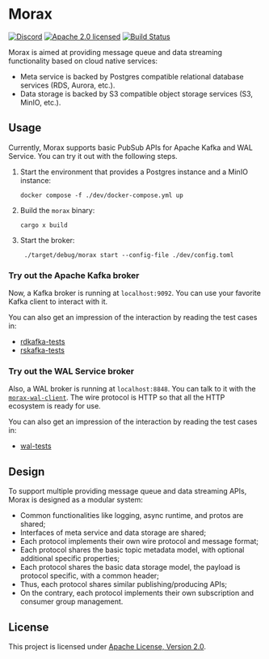 # Morax

[![Discord][discord-badge]][discord-url]
[![Apache 2.0 licensed][license-badge]][license-url]
[![Build Status][actions-badge]][actions-url]

[discord-badge]: https://img.shields.io/discord/1291345378246922363?logo=discord&label=discord
[discord-url]: https://discord.gg/RRxbfYGqHM
[license-badge]: https://img.shields.io/crates/l/morax
[license-url]: LICENSE
[actions-badge]: https://github.com/tisonkun/morax/workflows/CI/badge.svg
[actions-url]:https://github.com/tisonkun/morax/actions?query=workflow%3ACI

Morax is aimed at providing message queue and data streaming functionality based on cloud native services:

* Meta service is backed by Postgres compatible relational database services (RDS, Aurora, etc.).
* Data storage is backed by S3 compatible object storage services (S3, MinIO, etc.).

## Usage

Currently, Morax supports basic PubSub APIs for Apache Kafka and WAL Service. You can try it out with the following steps.

1. Start the environment that provides a Postgres instance and a MinIO instance:

    ```shell
    docker compose -f ./dev/docker-compose.yml up
    ```

2. Build the `morax` binary:

    ```shell
    cargo x build
    ```

3. Start the broker:

   ```shell
    ./target/debug/morax start --config-file ./dev/config.toml
    ```

### Try out the Apache Kafka broker

Now, a Kafka broker is running at `localhost:9092`. You can use your favorite Kafka client to interact with it.

You can also get an impression of the interaction by reading the test cases in:

* [rdkafka-tests](tests/rdkafka/tests)
* [rskafka-tests](tests/rskafka/tests)

### Try out the WAL Service broker

Also, a WAL broker is running at `localhost:8848`. You can talk to it with the [`morax-wal-client`](api/wal-client). The wire protocol is HTTP so that all the HTTP ecosystem is ready for use.

You can also get an impression of the interaction by reading the test cases in:

* [wal-tests](tests/wal/tests)

## Design

To support multiple providing message queue and data streaming APIs, Morax is designed as a modular system:

* Common functionalities like logging, async runtime, and protos are shared;
* Interfaces of meta service and data storage are shared;
* Each protocol implements their own wire protocol and message format;
* Each protocol shares the basic topic metadata model, with optional additional specific properties;
* Each protocol shares the basic data storage model, the payload is protocol specific, with a common header;
* Thus, each protocol shares similar publishing/producing APIs;
* On the contrary, each protocol implements their own subscription and consumer group management.

## License

This project is licensed under [Apache License, Version 2.0](https://github.com/tisonkun/logforth/blob/main/LICENSE).
